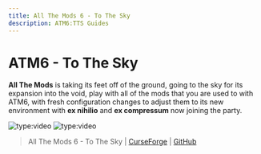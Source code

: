 ```yaml
---
title: All The Mods 6 - To The Sky
description: ATM6:TTS Guides
---
```


# ATM6 - To The Sky

**All The Mods** is taking its feet off of the ground, going to the sky for its expansion into the void, play with all of the mods that you are used to with ATM6, with fresh configuration changes to adjust them to its new environment with **ex nihilio** and **ex compressum** now joining the party.

![type:video](https://youtube.com/embed/vmL1R0SWbpY)
![type:video](https://youtube.com/embed/A7soYJsqXNA)

> All The Mods 6 - To The Sky | [CurseForge](https://legacy.curseforge.com/minecraft/modpacks/all-the-mods-6-to-the-sky-atm6s) | [GitHub](https://github.com/AllTheMods/atm6-sky)
